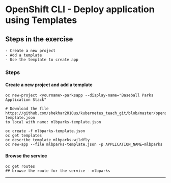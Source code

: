 # OpenShift CLI - Deploy application using Templates


## Steps in the exercise

```
- Create a new project
- Add a template
- Use the template to create app
```


### Steps

#### <b>Create a new project and add a template</b><br>

```
oc new-project <yourname>-parksapp --display-name="Baseball Parks Application Stack"

# Download the file
https://github.com/shekhar2010us/kubernetes_teach_git/blob/master/openshift/mlbparks-template.json
to local with name: mlbparks-template.json

oc create -f mlbparks-template.json
oc get templates
oc describe template mlbparks-wildfly
oc new-app --file mlbparks-template.json -p APPLICATION_NAME=mlbparks
```

#### Browse the service

```
oc get routes
## browse the route for the service - mlbparks
```

-------
